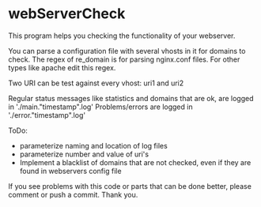 # webServerCheck

This program helps you checking the functionality of your webserver. 

You can parse a configuration file with several vhosts in it for domains to check. The regex of re_domain is for parsing nginx.conf files. For other types like apache edit this regex.

Two URI can be test against every vhost: uri1 and uri2

Regular status messages like statistics and domains that are ok, are logged in './main."timestamp".log'
Problems/errors are logged in './error."timestamp".log'


ToDo:
* parameterize naming and location of log files
* parameterize number and value of uri's
* Implement a blacklist of domains that are not checked, even if they are found in webservers config file



If you see problems with this code or parts that can be done better, please comment or push a commit. Thank you.
